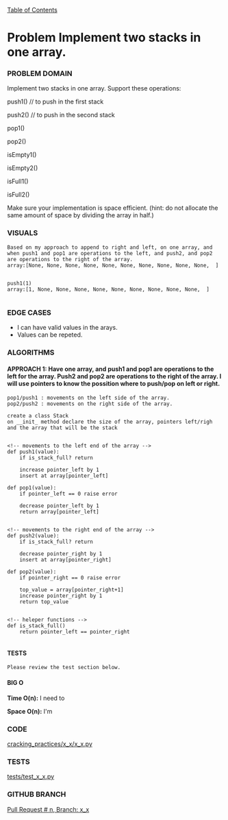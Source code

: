 [Table of Contents](../../README.md)

# Problem Implement two stacks in one array.

<!-- [Whiteboard approach](x_x) -->

### PROBLEM DOMAIN
Implement two stacks in one array. Support these operations:

push1() // to push in the first stack

push2() // to push in the second stack

pop1()

pop2()

isEmpty1()

isEmpty2()

isFull1()

isFull2()

Make sure your implementation is space efficient. (hint: do not allocate the same amount of space by dividing the array in half.)


### VISUALS

```
Based on my approach to append to right and left, on one array, and when push1 and pop1 are operations to the left, and push2, and pop2 are operations to the right of the array.
array:[None, None, None, None, None, None, None, None, None, None,  ]


push1(1)
array:[1, None, None, None, None, None, None, None, None, None,  ]


```

### EDGE CASES

- I can have valid values in the arays.
- Values can be repeted.

### ALGORITHMS

#### APPROACH 1: Have one array, and push1 and pop1 are operations to the left for the array. Push2 and pop2 are operations to the right of the array. I will use pointers to know the possition where to push/pop on left or right.


```
pop1/push1 : movements on the left side of the array.
pop2/push2 : movements on the right side of the array.

create a class Stack
on __init_ method declare the size of the array, pointers left/righ and the array that will be the stack


<!-- movements to the left end of the array -->
def push1(value):
    if is_stack_full? return

    increase pointer_left by 1
    insert at array[pointer_left]

def pop1(value):
    if pointer_left == 0 raise error

    decrease pointer_left by 1
    return array[pointer_left]


<!-- movements to the right end of the array -->
def push2(value):
    if is_stack_full? return

    decrease pointer_right by 1
    insert at array[pointer_right]

def pop2(value):
    if pointer_right == 0 raise error

    top_value = array[pointer_right+1]
    increase pointer_right by 1
    return top_value


<!-- heleper functions -->
def is_stack_full()
    return pointer_left == pointer_right


```

#### TESTS

```
Please review the test section below.
```

#### BIG O

**Time O(n):** I need to

**Space O(n):** I'm

### CODE

[cracking_practices/x_x/x_x.py](x_x.py)

### TESTS

[tests/test_x_x.py](../../tests/test_x_x.py)

### GITHUB BRANCH

[Pull Request # n, Branch: x_x](https://github.com/ilealm/cracking-practices/pull/X)
